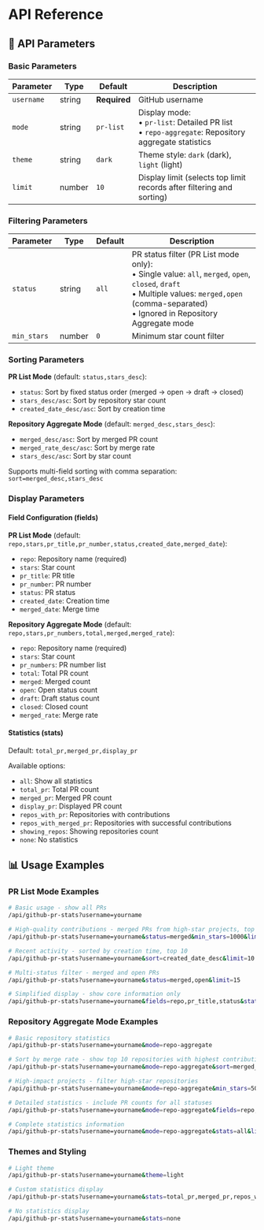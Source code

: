 # API Reference

## 📝 API Parameters

### Basic Parameters

| Parameter | Type | Default | Description |
|-----------|------|---------|-------------|
| `username` | string | **Required** | GitHub username |
| `mode` | string | `pr-list` | Display mode:<br>• `pr-list`: Detailed PR list<br>• `repo-aggregate`: Repository aggregate statistics |
| `theme` | string | `dark` | Theme style: `dark` (dark), `light` (light) |
| `limit` | number | `10` | Display limit (selects top limit records after filtering and sorting) |

### Filtering Parameters

| Parameter | Type | Default | Description |
|-----------|------|---------|-------------|
| `status` | string | `all` | PR status filter (PR List mode only):<br>• Single value: `all`, `merged`, `open`, `closed`, `draft`<br>• Multiple values: `merged,open` (comma-separated)<br>• Ignored in Repository Aggregate mode |
| `min_stars` | number | `0` | Minimum star count filter |

### Sorting Parameters

**PR List Mode** (default: `status,stars_desc`):
- `status`: Sort by fixed status order (merged → open → draft → closed)
- `stars_desc/asc`: Sort by repository star count
- `created_date_desc/asc`: Sort by creation time

**Repository Aggregate Mode** (default: `merged_desc,stars_desc`):
- `merged_desc/asc`: Sort by merged PR count
- `merged_rate_desc/asc`: Sort by merge rate
- `stars_desc/asc`: Sort by star count

Supports multi-field sorting with comma separation: `sort=merged_desc,stars_desc`

### Display Parameters

#### Field Configuration (fields)

**PR List Mode** (default: `repo,stars,pr_title,pr_number,status,created_date,merged_date`):
- `repo`: Repository name (required)
- `stars`: Star count
- `pr_title`: PR title
- `pr_number`: PR number  
- `status`: PR status
- `created_date`: Creation time
- `merged_date`: Merge time

**Repository Aggregate Mode** (default: `repo,stars,pr_numbers,total,merged,merged_rate`):
- `repo`: Repository name (required)
- `stars`: Star count
- `pr_numbers`: PR number list
- `total`: Total PR count
- `merged`: Merged count
- `open`: Open status count
- `draft`: Draft status count  
- `closed`: Closed count
- `merged_rate`: Merge rate

#### Statistics (stats)

Default: `total_pr,merged_pr,display_pr`

Available options:
- `all`: Show all statistics
- `total_pr`: Total PR count
- `merged_pr`: Merged PR count
- `display_pr`: Displayed PR count
- `repos_with_pr`: Repositories with contributions
- `repos_with_merged_pr`: Repositories with successful contributions
- `showing_repos`: Showing repositories count
- `none`: No statistics

## 📊 Usage Examples

### PR List Mode Examples

```bash
# Basic usage - show all PRs
/api/github-pr-stats?username=yourname

# High-quality contributions - merged PRs from high-star projects, top 5
/api/github-pr-stats?username=yourname&status=merged&min_stars=1000&limit=5

# Recent activity - sorted by creation time, top 10
/api/github-pr-stats?username=yourname&sort=created_date_desc&limit=10

# Multi-status filter - merged and open PRs
/api/github-pr-stats?username=yourname&status=merged,open&limit=15

# Simplified display - show core information only
/api/github-pr-stats?username=yourname&fields=repo,pr_title,status&stats=none
```

### Repository Aggregate Mode Examples

```bash
# Basic repository statistics
/api/github-pr-stats?username=yourname&mode=repo-aggregate

# Sort by merge rate - show top 10 repositories with highest contribution quality
/api/github-pr-stats?username=yourname&mode=repo-aggregate&sort=merged_rate_desc&limit=10

# High-impact projects - filter high-star repositories
/api/github-pr-stats?username=yourname&mode=repo-aggregate&min_stars=5000

# Detailed statistics - include PR counts for all statuses
/api/github-pr-stats?username=yourname&mode=repo-aggregate&fields=repo,total,merged,open,closed,merged_rate

# Complete statistics information
/api/github-pr-stats?username=yourname&mode=repo-aggregate&stats=all&limit=15
```

### Themes and Styling

```bash
# Light theme
/api/github-pr-stats?username=yourname&theme=light

# Custom statistics display
/api/github-pr-stats?username=yourname&stats=total_pr,merged_pr,repos_with_pr

# No statistics display
/api/github-pr-stats?username=yourname&stats=none
```